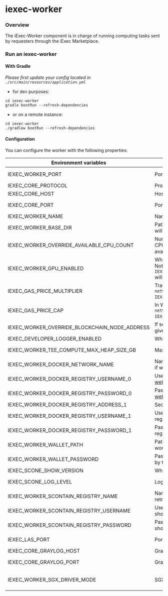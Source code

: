 # iexec-worker

### Overview

The iExec-Worker component is in charge of running computing tasks sent by requesters through the iExec Marketplace.


### Run an iexec-worker


#### With Gradle

*Please first update your config located in `./src/main/resources/application.yml`*

* for dev purposes:

```
cd iexec-worker
gradle bootRun --refresh-dependencies
```
* or on a remote instance:
```
cd iexec-worker
./gradlew bootRun --refresh-dependencies
```

#### Configuration

You can configure the worker with the following properties:

| Environment variables                         | Description                                                                                                                      | Values           | Default value                                             |
|-----------------------------------------------|----------------------------------------------------------------------------------------------------------------------------------|------------------|-----------------------------------------------------------|
| IEXEC_WORKER_PORT                             | Port the worker's server will use.                                                                                               | Positive integer | 13100                                                     |
| IEXEC_CORE_PROTOCOL                           | Protocol to connect to the Scheduler.                                                                                            | String           | http                                                      |
| IEXEC_CORE_HOST                               | Host to connect to the Scheduler.                                                                                                | String           | localhost                                                 |
| IEXEC_CORE_PORT                               | Port used by the Scheduler.                                                                                                      | Positive integer | 13000                                                     |
| IEXEC_WORKER_NAME                             | Name the worker should be known by.                                                                                              | String           | worker                                                    |
| IEXEC_WORKER_BASE_DIR                         | Path to the folder within which the worker will read and write tasks' inputs and outputs.                                        | String           | /tmp/iexec-worker                                         |
| IEXEC_WORKER_OVERRIDE_AVAILABLE_CPU_COUNT     | Number of CPUs to use. If not set, n-1 CPUs will be used, where n is the number of available processors.                         | Positive integer |                                                           |
| IEXEC_WORKER_GPU_ENABLED                      | Whether to use the GPU instead of the CPU. Note that if it is true, `IEXEC_WORKER_OVERRIDE_AVAILABLE_CPU_COUNT` will be ignored. | Boolean          | false                                                     |
| IEXEC_GAS_PRICE_MULTIPLIER                    | Transactions will be sent with `networkGasPrice * IEXEC_GAS_PRICE_MULTIPLIER`.                                                   | Float            | 1.3                                                       |
| IEXEC_GAS_PRICE_CAP                           | In Wei, will be used for transactions if `networkGasPrice * IEXEC_GAS_PRICE_MULTIPLIER > gasPriceCap`.                           | Integer          | 22000000000                                               |
| IEXEC_WORKER_OVERRIDE_BLOCKCHAIN_NODE_ADDRESS | If set, will be used instead of the address given by the blockchain adapter.                                                     | String           |                                                           |
| IEXEC_DEVELOPER_LOGGER_ENABLED                | Whether to print apps' logs.                                                                                                     | Boolean          | false                                                     |
| IEXEC_WORKER_TEE_COMPUTE_MAX_HEAP_SIZE_GB     | Max heap size for TEE apps.                                                                                                      | Positive integer | 8                                                         |
| IEXEC_WORKER_DOCKER_NETWORK_NAME              | Name of the network the LAS is in. Useless if worker runs only standard tasks.                                                   | String           | iexec-worker-net                                          |
| IEXEC_WORKER_DOCKER_REGISTRY_USERNAME_0       | Username to pull apps from [docker official website](https://hub.docker.com/)                                                    | String           |                                                           |
| IEXEC_WORKER_DOCKER_REGISTRY_PASSWORD_0       | Password to  pull apps from [docker official website](https://hub.docker.com/)                                                   | String           |                                                           |
| IEXEC_WORKER_DOCKER_REGISTRY_ADDRESS_1        | Secondary registry address.                                                                                                      | String           |                                                           |
| IEXEC_WORKER_DOCKER_REGISTRY_USERNAME_1       | Username to pull apps from secondary registry.                                                                                   | String           |                                                           |
| IEXEC_WORKER_DOCKER_REGISTRY_PASSWORD_1       | Password to pull apps from secondary registry.                                                                                   | String           |                                                           |
| IEXEC_WORKER_WALLET_PATH                      | Path to the wallet that should be used by the worker.                                                                            | String           | ./src/main/resources/wallet/encrypted-wallet_worker1.json |
| IEXEC_WORKER_WALLET_PASSWORD                  | Password of the wallet that should be used by the worker.                                                                        | String           | whatever                                                  |
| IEXEC_SCONE_SHOW_VERSION                      | Whether to display version of Scone.                                                                                             | Boolean          | true                                                      |
| IEXEC_SCONE_LOG_LEVEL                         | Log level Scone should use.                                                                                                      | [0,7] or String  | debug                                                     |
| IEXEC_WORKER_SCONTAIN_REGISTRY_NAME           | Name of the registry the LAS should be retrieved from.                                                                           | String           | registry.scontain.com:5050                                |
| IEXEC_WORKER_SCONTAIN_REGISTRY_USERNAME       | Username to connect to the registry the LAS should be retrieved from.                                                            | String           |                                                           |
| IEXEC_WORKER_SCONTAIN_REGISTRY_PASSWORD       | Password to connect to the registry the LAS should be retrieved from.                                                            | String           |                                                           |
| IEXEC_LAS_PORT                                | Port the LAS should be started on.                                                                                               | Positive integer | 18766                                                     |
| IEXEC_CORE_GRAYLOG_HOST                       | Graylog host.                                                                                                                    | String           | localhost                                                 |
| IEXEC_CORE_GRAYLOG_PORT                       | Graylog port.                                                                                                                    | Positive integer | 12201                                                     |
| IEXEC_WORKER_SGX_DRIVER_MODE                  | SGX driver that should be used                                                                                                   | { NONE, LEGACY } | NONE                                                      |
